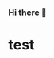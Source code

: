 ### Hi there 👋
<!DOCTYPE html>
<html>
<head>
	<meta charset="utf-8">
	<script>alert('xss');</script>
</head>
<body>
	<h1>test</h1>
</body>
</html>
